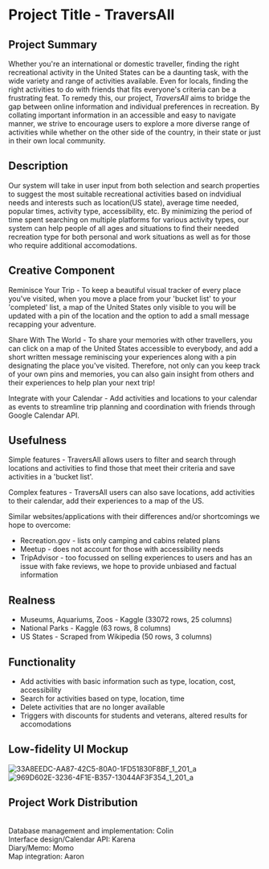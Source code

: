 # Project Title - TraversAll

## Project Summary
Whether you're an international or domestic traveller, finding the right recreational activity in the United States can be a daunting task, with the wide variety and range of activities available. Even for locals, finding the right activities to do with friends that fits everyone's criteria can be a frustrating feat. To remedy this, our project, _TraversAll_ aims to bridge the gap between online information and individual preferences in recreation. By collating important information in an accessible and easy to navigate manner, we strive to encourage users to explore a more diverse range of activities while whether on the other side of the country, in their state or just in their own local community. 

## Description
Our system will take in user input from both selection and search properties to suggest the most suitable recreational activities based on indvidiual needs and interests such as location(US state), average time needed, popular times, activity type, accessibility, etc. By minimizing the period of time spent searching on multiple platforms for various activity types, our system can help people of all ages and situations to find their needed recreation type for both personal and work situations as well as for those who require additional accomodations.

## Creative Component
Reminisce Your Trip - 
To keep a beautiful visual tracker of every place you've visited, when you move a place from your 'bucket list' to your 'completed' list, a map of the United States only visible to you will be updated with a pin of the location and the option to add a small message recapping your adventure.

Share With The World - 
To share your memories with other travellers, you can click on a map of the United States accessible to everybody, and add a short written message reminiscing your experiences along with a pin designating the place you've visited.
Therefore, not only can you keep track of your own pins and memories, you can also gain insight from others and their experiences to help plan your next trip!

Integrate with your Calendar - 
Add activities and locations to your calendar as events to streamline trip planning and coordination with friends through Google Calendar API.

## Usefulness
Simple features - TraversAll allows users to filter and search through locations and activities to find those that meet their criteria and save activities in a 'bucket list'.

Complex features - TraversAll users can also save locations, add activities to their calendar, add their experiences to a map of the US.

Similar websites/applications with their differences and/or shortcomings we hope to overcome:
- Recreation.gov - lists only camping and cabins related plans
- Meetup - does not account for those with accessibility needs
- TripAdvisor - too focussed on selling experiences to users and has an issue with fake reviews, we hope to provide unbiased and factual information

## Realness
- Museums, Aquariums, Zoos - Kaggle (33072 rows, 25 columns)
- National Parks - Kaggle (63 rows, 8 columns)
- US States - Scraped from Wikipedia (50 rows, 3 columns)

## Functionality
- Add activities with basic information such as type, location, cost, accessibility
- Search for activities based on type, location, time
- Delete activities that are no longer available
- Triggers with discounts for students and veterans, altered results for accomodations

## Low-fidelity UI Mockup 
![33A8EEDC-AA87-42C5-80A0-1FD51830F8BF_1_201_a](https://github.com/user-attachments/assets/40c28232-22a6-41f7-8dae-2ead12d1390d)
![969D602E-3236-4F1E-B357-13044AF3F354_1_201_a](https://github.com/user-attachments/assets/359cf475-6913-4e62-a5b2-a5215f9c860e)

## Project Work Distribution
<br> Database management and implementation: Colin
<br> Interface design/Calendar API: Karena
<br> Diary/Memo: Momo
<br> Map integration: Aaron
